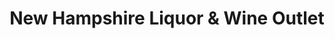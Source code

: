 ---
title: "New Hampshire Liquor & Wine Outlet"
url: /hudson/new-hampshire-liquor-and-wine-outlet/
shop: alcohol
---